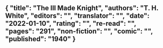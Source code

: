 {
 "title": "The Ill Made Knight",
 "authors": "T. H. White",
 "editors": "",
 "translator": "",
 "date": "2022-01-10",
 "rating": "",
 "re-read": "",
 "pages": "291",
 "non-fiction": "",
 "comic": "",
 "published": "1940"
}
---

